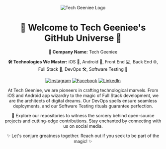 <p align="center">
  <img src="[https://your-logo-url-here](https://www.techgeeniee.com/wp-content/uploads/2023/10/logo4.png)" alt="Tech Geeniee Logo">
</p>

<h1 align="center">🚀 Welcome to Tech Geeniee's GitHub Universe 🚀</h1>

<p align="center">
  <strong>🏢 Company Name:</strong> Tech Geeniee
</p>

<p align="center">
  <strong>🛠️ Technologies We Master:</strong> iOS 📱, Android 🤖, Front End 💻, Back End 🌐, Full Stack 🚀, DevOps 🛠️, Software Testing 🧪
</p>

<p align="center">
  <a href="https://www.instagram.com/techgeeniee/"><img src="https://img.shields.io/badge/Follow%20Us%20On-Instagram-%23E4405F" alt="Instagram"></a>
  <a href="https://www.facebook.com/profile.php?id=61552054285795"><img src="https://img.shields.io/badge/Connect%20On-Facebook-%231877F2" alt="Facebook"></a>
  <a href="https://www.linkedin.com/in/tech-geeniee-41abb4286/"><img src="https://img.shields.io/badge/Connect%20On-LinkedIn-%230A66C2" alt="LinkedIn"></a>
</p>

<p align="center">
  At Tech Geeniee, we are pioneers in crafting technological marvels. From iOS and Android app wizardry to the magic of Full Stack development, we are the architects of digital dreams. Our DevOps spells ensure seamless deployments, and our Software Testing rituals guarantee perfection.
</p>

<p align="center">
  🚀 Explore our repositories to witness the sorcery behind open-source projects and cutting-edge contributions. Stay enchanted by connecting with us on social media.
</p>

<p align="center">
  ✨ Let's conjure greatness together. Reach out if you seek to be part of the magic! ✨
</p>
